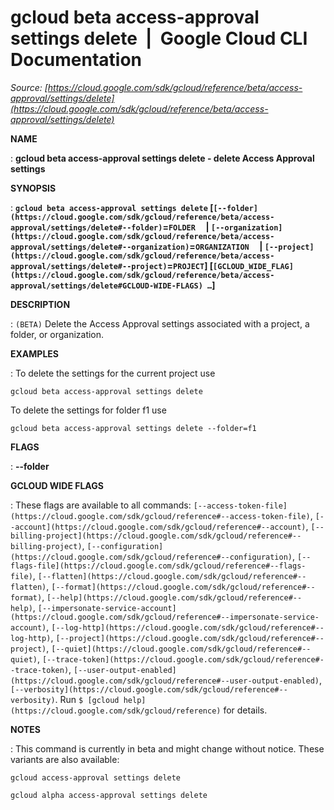 # gcloud beta access-approval settings delete  |  Google Cloud CLI Documentation

*Source: [https://cloud.google.com/sdk/gcloud/reference/beta/access-approval/settings/delete](https://cloud.google.com/sdk/gcloud/reference/beta/access-approval/settings/delete)*

**NAME**

: **gcloud beta access-approval settings delete - delete Access Approval settings**

**SYNOPSIS**

: **`gcloud beta access-approval settings delete` [`[--folder](https://cloud.google.com/sdk/gcloud/reference/beta/access-approval/settings/delete#--folder)`=`FOLDER`     | `[--organization](https://cloud.google.com/sdk/gcloud/reference/beta/access-approval/settings/delete#--organization)`=`ORGANIZATION`     | `[--project](https://cloud.google.com/sdk/gcloud/reference/beta/access-approval/settings/delete#--project)`=`PROJECT`] [`[GCLOUD_WIDE_FLAG](https://cloud.google.com/sdk/gcloud/reference/beta/access-approval/settings/delete#GCLOUD-WIDE-FLAGS) …`]**

**DESCRIPTION**

: `(BETA)` Delete the Access Approval settings associated with a
project, a folder, or organization.

**EXAMPLES**

: To delete the settings for the current project use

```
gcloud beta access-approval settings delete
```

To delete the settings for folder f1 use

```
gcloud beta access-approval settings delete --folder=f1
```

**FLAGS**

: **--folder**

**GCLOUD WIDE FLAGS**

: These flags are available to all commands: `[--access-token-file](https://cloud.google.com/sdk/gcloud/reference#--access-token-file)`,
`[--account](https://cloud.google.com/sdk/gcloud/reference#--account)`, `[--billing-project](https://cloud.google.com/sdk/gcloud/reference#--billing-project)`,
`[--configuration](https://cloud.google.com/sdk/gcloud/reference#--configuration)`,
`[--flags-file](https://cloud.google.com/sdk/gcloud/reference#--flags-file)`,
`[--flatten](https://cloud.google.com/sdk/gcloud/reference#--flatten)`, `[--format](https://cloud.google.com/sdk/gcloud/reference#--format)`, `[--help](https://cloud.google.com/sdk/gcloud/reference#--help)`, `[--impersonate-service-account](https://cloud.google.com/sdk/gcloud/reference#--impersonate-service-account)`,
`[--log-http](https://cloud.google.com/sdk/gcloud/reference#--log-http)`,
`[--project](https://cloud.google.com/sdk/gcloud/reference#--project)`, `[--quiet](https://cloud.google.com/sdk/gcloud/reference#--quiet)`, `[--trace-token](https://cloud.google.com/sdk/gcloud/reference#--trace-token)`, `[--user-output-enabled](https://cloud.google.com/sdk/gcloud/reference#--user-output-enabled)`,
`[--verbosity](https://cloud.google.com/sdk/gcloud/reference#--verbosity)`.
Run `$ [gcloud help](https://cloud.google.com/sdk/gcloud/reference)` for details.

**NOTES**

: This command is currently in beta and might change without notice. These
variants are also available:

```
gcloud access-approval settings delete
```

```
gcloud alpha access-approval settings delete
```